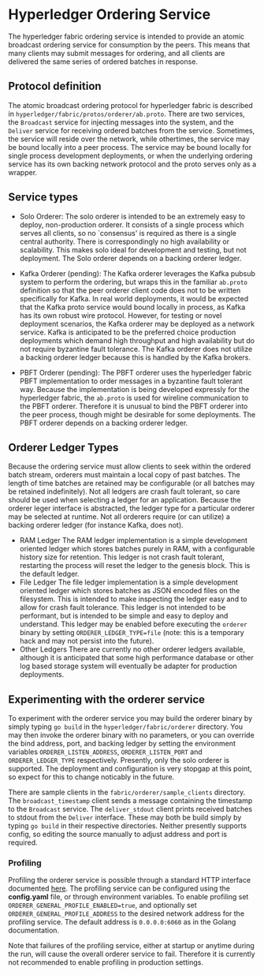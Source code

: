 # Hyperledger Ordering Service
The hyperledger fabric ordering service is intended to provide an atomic broadcast ordering service for consumption by the peers.  This means that many clients may submit messages for ordering, and all clients are delivered the same series of ordered batches in response.

## Protocol definition
The atomic broadcast ordering protocol for hyperledger fabric is described in `hyperledger/fabric/protos/orderer/ab.proto`.  There are two services, the `Broadcast` service for injecting messages into the system, and the `Deliver` service for receiving ordered batches from the service.  Sometimes, the service will reside over the network, while othertimes, the service may be bound locally into a peer process.  The service may be bound locally for single process development deployments, or when the underlying ordering service has its own backing network protocol and the proto serves only as a wrapper.

## Service types
* Solo Orderer:
The solo orderer is intended to be an extremely easy to deploy, non-production orderer.  It consists of a single process which serves all clients, so no `consensus' is required as there is a single central authority.  There is correspondingly no high availability or scalability.  This makes solo ideal for development and testing, but not deployment.  The Solo orderer depends on a backing orderer ledger.

* Kafka Orderer (pending):
The Kafka orderer leverages the Kafka pubsub system to perform the ordering, but wraps this in the familiar `ab.proto` definition so that the peer orderer client code does not to be written specifically for Kafka.  In real world deployments, it would be expected that the Kafka proto service would bound locally in process, as Kafka has its own robust wire protocol.  However, for testing or novel deployment scenarios, the Kafka orderer may be deployed as a network service.  Kafka is anticipated to be the preferred choice production deployments which demand high throughput and high availability but do not require byzantine fault tolerance.  The Kafka orderer does not utilize a backing orderer ledger because this is handled by the Kafka brokers.

* PBFT Orderer (pending):
The PBFT orderer uses the hyperledger fabric PBFT implementation to order messages in a byzantine fault tolerant way.  Because the implementation is being developed expressly for the hyperledger fabric, the `ab.proto` is used for wireline communication to the PBFT orderer.  Therefore it is unusual to bind the PBFT orderer into the peer process, though might be desirable for some deployments.  The PBFT orderer depends on a backing orderer ledger.

## Orderer Ledger Types
Because the ordering service must allow clients to seek within the ordered batch stream, orderers must maintain a local copy of past batches.  The length of time batches are retained may be configurable (or all batches may be retained indefinitely). Not all ledgers are crash fault tolerant, so care should be used when selecting a ledger for an application.  Because the orderer leger interface is abstracted, the ledger type for a particular orderer may be selected at runtime.  Not all orderers require (or can utilize) a backing orderer ledger (for instance Kafka, does not).

* RAM Ledger
The RAM ledger implementation is a simple development oriented ledger which stores batches purely in RAM, with a configurable history size for retention.  This ledger is not crash fault tolerant, restarting the process will reset the ledger to the genesis block.  This is the default ledger.
* File Ledger
The file ledger implementation is a simple development oriented ledger which stores batches as JSON encoded files on the filesystem.  This is intended to make inspecting the ledger easy and to allow for crash fault tolerance.  This ledger is not intended to be performant, but is intended to be simple and easy to deploy and understand.  This ledger may be enabled before executing the `orderer` binary by setting `ORDERER_LEDGER_TYPE=file` (note: this is a temporary hack and may not persist into the future).
* Other Ledgers
There are currently no other orderer ledgers available, although it is anticipated that some high performance database or other log based storage system will eventually be adapter for production deployments.

## Experimenting with the orderer service

To experiment with the orderer service you may build the orderer binary by simply typing `go build` in the `hyperledger/fabric/orderer` directory.  You may then invoke the orderer binary with no parameters, or you can override the bind address, port, and backing ledger by setting the environment variables `ORDERER_LISTEN_ADDRESS`, `ORDERER_LISTEN_PORT` and `ORDERER_LEDGER_TYPE` respectively.  Presently, only the solo orderer is supported.  The deployment and configuration is very stopgap at this point, so expect for this to change noticably in the future.

There are sample clients in the `fabric/orderer/sample_clients` directory.  The `broadcast_timestamp` client sends a message containing the timestamp to the `Broadcast` service.  The `deliver_stdout` client prints received batches to stdout from the `Deliver` interface.  These may both be build simply by typing `go build` in their respective directories.  Neither presently supports config, so editing the source manually to adjust address and port is required.

### Profiling

Profiling the orderer service is possible through a standard HTTP interface documented [here](https://golang.org/pkg/net/http/pprof). The profiling service can be configured using the **config.yaml** file, or through environment variables. To enable profiling set `ORDERER_GENERAL_PROFILE_ENABLED=true`, and optionally set `ORDERER_GENERAL_PROFILE_ADDRESS` to the desired network address for the profiling service. The default address is `0.0.0.0:6060` as in the Golang documentation.

Note that failures of the profiling service, either at startup or anytime during the run, will cause the overall orderer service to fail. Therefore it is currently not recommended to enable profiling in production settings.
